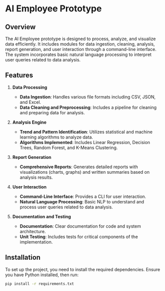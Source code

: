 # AI Employee Prototype

## Overview

The AI Employee prototype is designed to process, analyze, and visualize data efficiently. It includes modules for data ingestion, cleaning, analysis, report generation, and user interaction through a command-line interface. The system incorporates basic natural language processing to interpret user queries related to data analysis.

## Features

1. **Data Processing**
   - **Data Ingestion**: Handles various file formats including CSV, JSON, and Excel.
   - **Data Cleaning and Preprocessing**: Includes a pipeline for cleaning and preparing data for analysis.

2. **Analysis Engine**
   - **Trend and Pattern Identification**: Utilizes statistical and machine learning algorithms to analyze data.
   - **Algorithms Implemented**: Includes Linear Regression, Decision Trees, Random Forest, and K-Means Clustering.

3. **Report Generation**
   - **Comprehensive Reports**: Generates detailed reports with visualizations (charts, graphs) and written summaries based on analysis results.

4. **User Interaction**
   - **Command-Line Interface**: Provides a CLI for user interaction.
   - **Natural Language Processing**: Basic NLP to understand and process user queries related to data analysis.

5. **Documentation and Testing**
   - **Documentation**: Clear documentation for code and system architecture.
   - **Unit Testing**: Includes tests for critical components of the implementation.

## Installation

To set up the project, you need to install the required dependencies. Ensure you have Python installed, then run:

```bash
pip install -r requirements.txt
